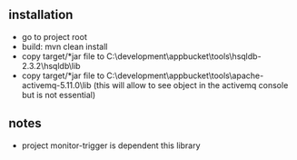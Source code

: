 installation
------------
- go to project root
- build: mvn clean install
- copy target/*jar file to C:\development\appbucket\tools\hsqldb-2.3.2\hsqldb\lib
- copy target/*jar file to C:\development\appbucket\tools\apache-activemq-5.11.0\lib (this will allow to see object in the activemq console but is not essential)


notes
-----
- project monitor-trigger is dependent this library